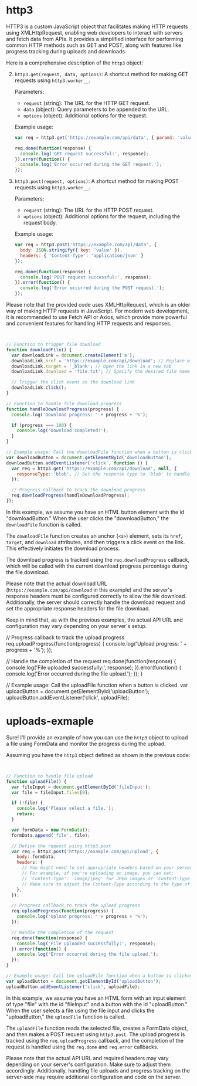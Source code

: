 # http3
HTTP3 is a custom JavaScript object that facilitates making HTTP requests using XMLHttpRequest, enabling web developers to interact with servers and fetch data from APIs. It provides a simplified interface for performing common HTTP methods such as GET and POST, along with features like progress tracking during uploads and downloads.

Here is a comprehensive description of the `http3` object:



2. `http3.get(request, data, options)`: A shortcut method for making GET requests using `http3.worker__`.

   Parameters:
   - `request` (string): The URL for the HTTP GET request.
   - `data` (object): Query parameters to be appended to the URL.
   - `options` (object): Additional options for the request.

   Example usage:
   ```javascript
   var req = http3.get('https://example.com/api/data', { param1: 'value1', param2: 'value2' });

   req.done(function(response) {
     console.log('GET request successful:', response);
   }).error(function() {
     console.log('Error occurred during the GET request.');
   });
   ```

3. `http3.post(request, options)`: A shortcut method for making POST requests using `http3.worker__`.

   Parameters:
   - `request` (string): The URL for the HTTP POST request.
   - `options` (object): Additional options for the request, including the request body.

   Example usage:
   ```javascript
   var req = http3.post('https://example.com/api/data', {
     body: JSON.stringify({ key: 'value' }),
     headers: { 'Content-Type': 'application/json' }
   });

   req.done(function(response) {
     console.log('POST request successful:', response);
   }).error(function() {
     console.log('Error occurred during the POST request.');
   });
   ```

Please note that the provided code uses XMLHttpRequest, which is an older way of making HTTP requests in JavaScript. For modern web development, it is recommended to use Fetch API or Axios, which provide more powerful and convenient features for handling HTTP requests and responses.



```javascript


// Function to trigger file download
function downloadFile() {
  var downloadLink = document.createElement('a');
  downloadLink.href = 'https://example.com/api/download'; // Replace with the URL to download the file
  downloadLink.target = '_blank'; // Open the link in a new tab
  downloadLink.download = 'file.txt'; // Specify the desired file name for download (e.g., file.txt)

  // Trigger the click event on the download link
  downloadLink.click();
}

// Function to handle file download progress
function handleDownloadProgress(progress) {
  console.log('Download progress: ' + progress + '%');

  if (progress === 100) {
    console.log('Download completed!');
  }
}

// Example usage: Call the downloadFile function when a button is clicked.
var downloadButton = document.getElementById('downloadButton');
downloadButton.addEventListener('click', function () {
  var req = http3.get('https://example.com/api/download', null, {
    responseType: 'blob', // Set the response type to 'blob' to handle binary data (file download)
  });

  // Progress callback to track the download progress
  req.downloadProgress(handleDownloadProgress);
});
```

In this example, we assume you have an HTML button element with the id "downloadButton." When the user clicks the "downloadButton," the `downloadFile` function is called.

The `downloadFile` function creates an anchor (`<a>`) element, sets its `href`, `target`, and `download` attributes, and then triggers a click event on the link. This effectively initiates the download process.

The download progress is tracked using the `req.downloadProgress` callback, which will be called with the current download progress percentage during the file download.

Please note that the actual download URL (`https://example.com/api/download` in this example) and the server's response headers must be configured correctly to allow the file download. Additionally, the server should correctly handle the download request and set the appropriate response headers for the file download.

Keep in mind that, as with the previous examples, the actual API URL and configuration may vary depending on your server's setup.

  // Progress callback to track the upload progress
  req.uploadProgress(function(progress) {
    console.log('Upload progress: ' + progress + '%');
  });

  // Handle the completion of the request
  req.done(function(response) {
    console.log('File uploaded successfully:', response);
  }).error(function() {
    console.log('Error occurred during the file upload.');
  });
}

// Example usage: Call the uploadFile function when a button is clicked.
var uploadButton = document.getElementById('uploadButton');
uploadButton.addEventListener('click', uploadFile);


# uploads-exmaple
Sure! I'll provide an example of how you can use the `http3` object to upload a file using FormData and monitor the progress during the upload.

Assuming you have the `http3` object defined as shown in the previous code:

```javascript


// Function to handle file upload
function uploadFile() {
  var fileInput = document.getElementById('fileInput');
  var file = fileInput.files[0];

  if (!file) {
    console.log('Please select a file.');
    return;
  }

  var formData = new FormData();
  formData.append('file', file);

  // Define the request using http3.post
  var req = http3.post('https://example.com/api/upload', {
    body: formData,
    headers: {
      // You might need to set appropriate headers based on your server's requirements.
      // For example, if you're uploading an image, you can set:
      // 'Content-Type': 'image/jpeg' for JPEG images or 'Content-Type': 'image/png' for PNG images.
      // Make sure to adjust the Content-Type according to the type of file you are uploading.
    },
  });

  // Progress callback to track the upload progress
  req.uploadProgress(function(progress) {
    console.log('Upload progress: ' + progress + '%');
  });

  // Handle the completion of the request
  req.done(function(response) {
    console.log('File uploaded successfully:', response);
  }).error(function() {
    console.log('Error occurred during the file upload.');
  });
}

// Example usage: Call the uploadFile function when a button is clicked.
var uploadButton = document.getElementById('uploadButton');
uploadButton.addEventListener('click', uploadFile);
```

In this example, we assume you have an HTML form with an input element of type "file" with the id "fileInput" and a button with the id "uploadButton." When the user selects a file using the file input and clicks the "uploadButton," the `uploadFile` function is called.

The `uploadFile` function reads the selected file, creates a FormData object, and then makes a POST request using `http3.post`. The upload progress is tracked using the `req.uploadProgress` callback, and the completion of the request is handled using the `req.done` and `req.error` callbacks.

Please note that the actual API URL and required headers may vary depending on your server's configuration. Make sure to adjust them accordingly. Additionally, handling file uploads and progress tracking on the server-side may require additional configuration and code on the server.

